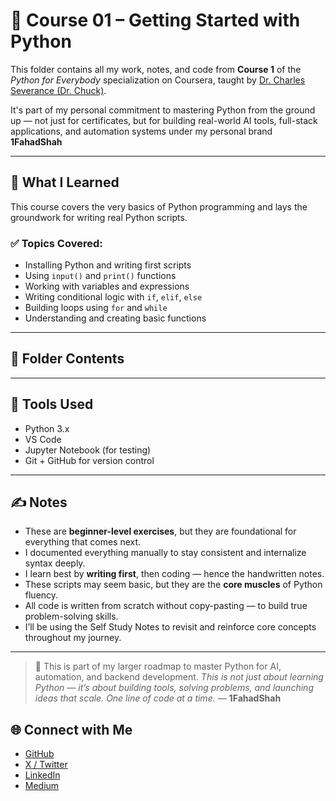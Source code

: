 # 🚀 Course 01 – Getting Started with Python

This folder contains all my work, notes, and code from **Course 1** of the *Python for Everybody* specialization on Coursera, taught by [Dr. Charles Severance (Dr. Chuck)](https://www.py4e.com/).

It's part of my personal commitment to mastering Python from the ground up — not just for certificates, but for building real-world AI tools, full-stack applications, and automation systems under my personal brand **1FahadShah**

---

## 🧠 What I Learned

This course covers the very basics of Python programming and lays the groundwork for writing real Python scripts.

### ✅ Topics Covered:
- Installing Python and writing first scripts
- Using `input()` and `print()` functions
- Working with variables and expressions
- Writing conditional logic with `if`, `elif`, `else`
- Building loops using `for` and `while`
- Understanding and creating basic functions

---

## 📁 Folder Contents



---

## 🧰 Tools Used

- Python 3.x
- VS Code
- Jupyter Notebook (for testing)
- Git + GitHub for version control

---

## ✍️ Notes

- These are **beginner-level exercises**, but they are foundational for everything that comes next.
- I documented everything manually to stay consistent and internalize syntax deeply.
- I learn best by **writing first**, then coding — hence the handwritten notes.
- These scripts may seem basic, but they are the **core muscles** of Python fluency.
- All code is written from scratch without copy-pasting — to build true problem-solving skills.
- I’ll be using the Self Study Notes to revisit and reinforce core concepts throughout my journey.

---

> 📌 This is part of my larger roadmap to master Python for AI, automation, and backend development. 
*This is not just about learning Python — it’s about building tools, solving problems, and launching ideas that scale. One line of code at a time.* — **1FahadShah**

## 🌐 Connect with Me 
- [GitHub](https://github.com/1fahadshah)  
- [X / Twitter](https://twitter.com/1fahadshah)  
- [LinkedIn](https://linkedin.com/in/1fahadshah)  
- [Medium](https://medium.com/@1fahadshah)
